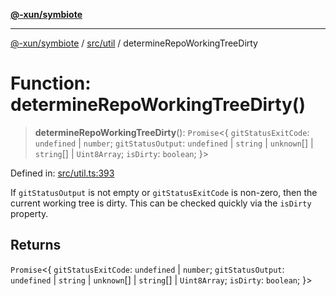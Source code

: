 [**@-xun/symbiote**](../../../README.md)

***

[@-xun/symbiote](../../../README.md) / [src/util](../README.md) / determineRepoWorkingTreeDirty

# Function: determineRepoWorkingTreeDirty()

> **determineRepoWorkingTreeDirty**(): `Promise`\<\{ `gitStatusExitCode`: `undefined` \| `number`; `gitStatusOutput`: `undefined` \| `string` \| `unknown`[] \| `string`[] \| `Uint8Array`; `isDirty`: `boolean`; \}\>

Defined in: [src/util.ts:393](https://github.com/Xunnamius/symbiote/blob/8fd852f7d3d2b033b941b077eff32144929c5b55/src/util.ts#L393)

If `gitStatusOutput` is not empty or `gitStatusExitCode` is non-zero, then
the current working tree is dirty. This can be checked quickly via the
`isDirty` property.

## Returns

`Promise`\<\{ `gitStatusExitCode`: `undefined` \| `number`; `gitStatusOutput`: `undefined` \| `string` \| `unknown`[] \| `string`[] \| `Uint8Array`; `isDirty`: `boolean`; \}\>
